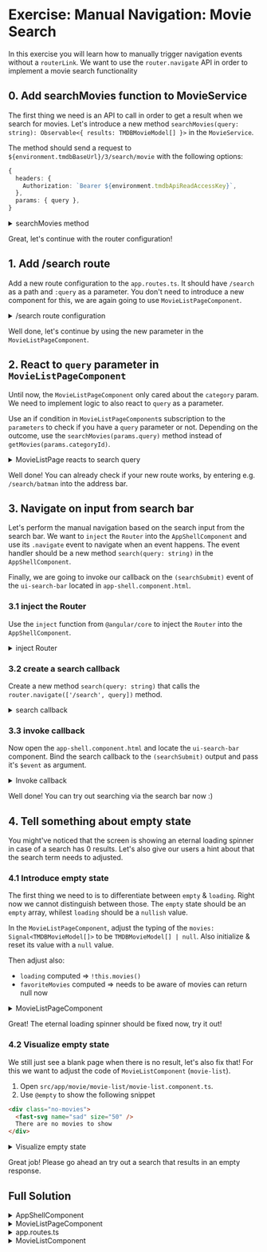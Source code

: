 # Exercise: Manual Navigation: Movie Search

In this exercise you will learn how to manually trigger navigation events without a `routerLink`.
We want to use the `router.navigate` API in order to implement a movie search functionality

## 0. Add searchMovies function to MovieService

The first thing we need is an API to call in order to get a result when we search for movies.
Let's introduce a new method `searchMovies(query: string): Observable<{ results: TMDBMovieModel[] }>`
in the `MovieService`.

The method should send a request to `${environment.tmdbBaseUrl}/3/search/movie`
with the following options:

```ts
{
  headers: {
    Authorization: `Bearer ${environment.tmdbApiReadAccessKey}`,
  },
  params: { query },
}
```

<details>
  <summary>searchMovies method</summary>

```ts
// src/app/movie/movie.service.ts

/* before ..*/

searchMovies(query: string): Observable<{ results: TMDBMovieModel[] }> {
  return this.httpClient.get<{ results: TMDBMovieModel[] }>(
    `${environment.tmdbBaseUrl}/3/search/movie`,
    {
      headers: {
        Authorization: `Bearer ${environment.tmdbApiReadAccessKey}`,
      },
      params: { query },
    }
  );
}

```

</details>

Great, let's continue with the router configuration!

## 1. Add /search route

Add a new route configuration to the `app.routes.ts`. It should have `/search` as a path and `:query` as a
parameter. You don't need to introduce a new component for this, we are again going to use `MovieListPageComponent`.

<details>
  <summary>/search route configuration</summary>

```ts
// src/app/app.routes.ts

/* before */

{
  path: 'search/:query',
  component: MovieListPageComponent,
},

/* after */

```

</details>

Well done, let's continue by using the new parameter in the `MovieListPageComponent`.

## 2. React to `query` parameter in `MovieListPageComponent`

Until now, the `MovieListPageComponent` only cared about the `category` param. We need to implement logic to
also react to `query` as a parameter.

Use an if condition in `MovieListPageComponent`s subscription to the `parameters` to check if you have a `query` parameter or not.
Depending on the outcome, use the `searchMovies(params.query)` method instead of `getMovies(params.categoryId)`.

<details>
  <summary>MovieListPage reacts to search query</summary>

```ts
// src/app/movie/movie-list-page/movie-list-page.component.ts

constructor() {
  this.route.params.subscribe(params => {
    this.movies.set([]);
    if (params.query) { // 👈️ perform search when we have a query
      this.movieService.searchMovies(params.query).subscribe(data => {
        this.movies.set(data.results);
      });
    } else {
      this.movieService.getMovies(params.category).subscribe(data => {
        this.movies.set(data.results);
      });
    }
  });
}

```

</details>

Well done! You can already check if your new route works, by entering e.g. `/search/batman` into the address bar.

## 3. Navigate on input from search bar

Let's perform the manual navigation based on the search input from the search bar.
We want to `inject` the `Router` into the `AppShellComponent` and use its `.navigate` event to navigate when
an event happens.
The event handler should be a new method `search(query: string)` in the `AppShellComponent`. 

Finally, we are going to invoke our callback on the `(searchSubmit)` event of the `ui-search-bar` located in `app-shell.component.html`.

### 3.1 inject the Router

Use the `inject` function from `@angular/core` to inject the `Router` into the `AppShellComponent`.

<details>
  <summary>inject Router</summary>

```ts
// src/app/app-shell/app-shell.component.ts

import { Component, inject } from '@angular/core';
import { Router, /*...*/ } from '@angular/router';

/* before.. */

router = inject(Router);

```

</details>

### 3.2 create a search callback

Create a new method `search(query: string)` that calls the `router.navigate(['/search', query])` method.

<details>
  <summary>search callback</summary>

```ts

// src/app/app-shell/app-shell.component.ts

import { Component, inject } from '@angular/core';
import { Router, RouterLink, RouterLinkActive } from '@angular/router';

/* before.. */

router = inject(Router);

search(query: string) {
  this.router.navigate(['/search', query]);
}

/* after */


```

</details>

### 3.3 invoke callback

Now open the `app-shell.component.html` and locate the `ui-search-bar` component.
Bind the search callback to the `(searchSubmit)` output and pass it's `$event` as argument.

<details>
  <summary>Invoke callback</summary>

```html

<ui-search-bar (searchSubmit)="search($event)"/>

```

</details>

Well done! You can try out searching via the search bar now :)

## 4. Tell something about empty state

You might've noticed that the screen is showing an eternal loading spinner in case of a search has 0 results.
Let's also give our users a hint about that the search term needs to adjusted.

### 4.1 Introduce empty state

The first thing we need to is to differentiate between `empty` & `loading`. Right now we cannot distinguish between
those.
The `empty` state should be an `empty` array, whilest `loading` should be a `nullish` value.

In the `MovieListPageComponent`, adjust the typing of the `movies: Signal<TMDBMovieModel[]>` to be `TMDBMovieModel[] | null`.
Also initialize & reset its value with a `null` value.

Then adjust also:
* `loading` computed => `!this.movies()`
* `favoriteMovies` computed => needs to be aware of movies can return null now


<details>
  <summary>MovieListPageComponent</summary>

```ts
// movie-list-page.component.ts

export class MovieListPageComponent {
  //                                  👇️     👇️
  movies = signal<TMDBMovieModel[] | null>(null);
  //                            👇️
  loading = computed(() => !this.movies());

  /* ... */

  favoriteMovies = computed(() =>
    // 👇️
    (this.movies() ?? []).filter(movie => this.favoriteMovieIds().has(movie.id))
  );

  constructor() {
    this.route.params.subscribe(params => {
      this.movies.set(null); // 👈️👈️
      
      /**/
    });
  }
}

```

</details>

Great! The eternal loading spinner should be fixed now, try it out!

### 4.2 Visualize empty state

We still just see a blank page when there is no result, let's also fix that!
For this we want to adjust the code of `MovieListComponent` (`movie-list`).

1. Open `src/app/movie/movie-list/movie-list.component.ts`.
2. Use `@empty` to show the following snippet

```html
<div class="no-movies">
  <fast-svg name="sad" size="50" />
  There are no movies to show
</div>
```

<details>
  <summary>Visualize empty state</summary>

```html
<!-- movie-list.component.ts -->
<!-- the iteration of items -->
@for() {

} @empty {
  <div class="no-movies">
    <fast-svg name="sad" size="50" />
    There are no movies to show
  </div>
}
```

</details>

Great job! Please go ahead an try out a search that results in an empty response.

## Full Solution

<details>
  <summary>AppShellComponent</summary>

```ts

import { Component, inject } from '@angular/core';
import { Router, RouterLink, RouterLinkActive } from '@angular/router';
import { FastSvgComponent } from '@push-based/ngx-fast-svg';

import { DarkModeToggleComponent } from '../ui/component/dark-mode-toggle/dark-mode-toggle.component';
import { HamburgerButtonComponent } from '../ui/component/hamburger-button/hamburger-button.component';
import { SearchBarComponent } from '../ui/component/search-bar/search-bar.component';
import { SideDrawerComponent } from '../ui/component/side-drawer/side-drawer.component';

@Component({
  selector: 'app-shell',
  templateUrl: './app-shell.component.html',
  styleUrls: ['./app-shell.component.scss'],
  standalone: true,
  imports: [
    SideDrawerComponent,
    FastSvgComponent,
    HamburgerButtonComponent,
    SearchBarComponent,
    DarkModeToggleComponent,
    RouterLink,
    RouterLinkActive,
  ],
})
export class AppShellComponent {
  sideDrawerOpen = false;

  router = inject(Router);

  search(query: string) {
    this.router.navigate(['/search', query]);
  }
}


```

</details>

<details>
  <summary>MovieListPageComponent</summary>

```ts

import { Component, computed, inject, signal } from '@angular/core';
import { ActivatedRoute } from '@angular/router';

import { MovieModel, TMDBMovieModel } from '../../shared/model/movie.model';
import { MovieService } from '../movie.service';
import { MovieListComponent } from '../movie-list/movie-list.component';

@Component({
  selector: 'movie-list-page',
  standalone: true,
  imports: [MovieListComponent],
  template: `
    <div class="favorite-widget">
      @for (fav of favoriteMovies(); track fav; let last = $last) {
        <span>{{ fav.title }}</span>
        @if (!last) {
          <span>•</span>
        }
      }
    </div>
    @if (loading()) {
      <div class="loader"></div>
    } @else {
      <movie-list
        [movies]="movies()"
        [favoriteMovieIds]="favoriteMovieIds()"
        (toggleFavorite)="toggleFavorite($event)" />
    }
  `,
  styles: ``,
})
export class MovieListPageComponent {
  movies = signal<TMDBMovieModel[] | null>(null);

  loading = computed(() => !this.movies());

  favoriteMovieIds = signal(new Set<string>(), {
    equal: () => false,
  });

  favoriteMovies = computed(() =>
    (this.movies() ?? []).filter(movie => this.favoriteMovieIds().has(movie.id))
  );

  private movieService = inject(MovieService);
  private route = inject(ActivatedRoute);

  constructor() {
    this.route.params.subscribe(params => {
      this.movies.set(null);
      if (params.query) {
        this.movieService.searchMovies(params.query).subscribe(data => {
          this.movies.set(data.results);
        });
      } else {
        this.movieService.getMovies(params.category).subscribe(data => {
          this.movies.set(data.results);
        });
      }
    });
  }

  toggleFavorite(movie: MovieModel) {
    this.favoriteMovieIds.update(favoriteMovieIds => {
      if (favoriteMovieIds.has(movie.id)) {
        favoriteMovieIds.delete(movie.id);
      } else {
        favoriteMovieIds.add(movie.id);
      }
      return favoriteMovieIds;
    });
  }
}


```

</details>

<details>
  <summary>app.routes.ts</summary>

```ts

import { Routes } from '@angular/router';

import { MovieListPageComponent } from './movie/movie-list-page/movie-list-page.component';
import { NotFoundPageComponent } from './movie/not-found-page/not-found-page.component';

export const routes: Routes = [
  {
    path: '',
    pathMatch: 'full',
    redirectTo: 'list/popular',
  },
  {
    path: 'list/:category',
    component: MovieListPageComponent,
  },
  {
    path: 'search/:query',
    component: MovieListPageComponent,
  },
  {
    path: '**',
    component: NotFoundPageComponent
  },
];


```

</details>

<details>
  <summary>MovieListComponent</summary>

```ts

import {
  Component,
  input,
  output,
} from '@angular/core';
import { RouterLink } from '@angular/router';
import { FastSvgComponent } from '@push-based/ngx-fast-svg';

import { MovieModel } from '../../shared/model/movie.model';
import { MovieCardComponent } from '../movie-card/movie-card.component';

@Component({
  selector: 'movie-list',
  standalone: true,
  imports: [MovieCardComponent, RouterLink, FastSvgComponent],
  template: `
    @for (movie of movies(); track movie.id) {
      <movie-card
        [routerLink]="['/movie', movie.id]"
        [movie]="movie"
        [favorite]="favoriteMovieIds().has(movie.id)"
        (favoriteChange)="toggleFavorite.emit(movie)" />
    } @empty {
      <div class="no-movies">
        <fast-svg name="sad" size="50" />
        There are no movies to show
      </div>
    }
  `,
  styles: `
    :host {
      display: grid;
      grid-template-columns: repeat(auto-fit, minmax(10rem, 35rem));
      gap: 4rem 2rem;
      place-content: space-between space-evenly;
      align-items: start;
      position: relative;
    }
  `,
})
export class MovieListComponent {
  movies = input.required<MovieModel[]>();
  favoriteMovieIds = input(new Set<string>());
  toggleFavorite = output<MovieModel>();
}

```

</details>
